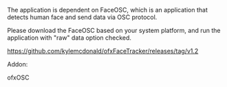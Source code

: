 The application is dependent on FaceOSC, which is an application that detects human face and send data via OSC protocol. 

Please download the FaceOSC based on your system platform, and run the application with "raw" data option checked.

https://github.com/kylemcdonald/ofxFaceTracker/releases/tag/v1.2



Addon:

ofxOSC